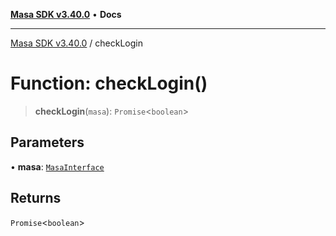 [**Masa SDK v3.40.0**](../README.md) • **Docs**

***

[Masa SDK v3.40.0](../globals.md) / checkLogin

# Function: checkLogin()

> **checkLogin**(`masa`): `Promise`\<`boolean`\>

## Parameters

• **masa**: [`MasaInterface`](../interfaces/MasaInterface.md)

## Returns

`Promise`\<`boolean`\>
